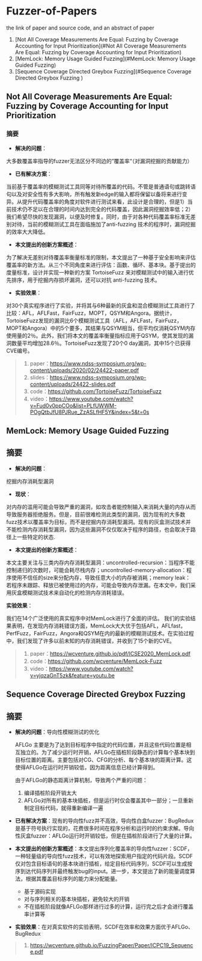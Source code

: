 # Fuzzer-of-Papers
the link of paper and source code, and an abstract of paper

1. [Not All Coverage Measurements Are Equal: Fuzzing by Coverage Accounting for Input Prioritization](#Not All Coverage Measurements Are Equal: Fuzzing by Coverage Accounting for Input Prioritization)
2. [MemLock: Memory Usage Guided Fuzzing](#MemLock: Memory Usage Guided Fuzzing)
3. [Sequence Coverage Directed Greybox Fuzzing](#Sequence Coverage Directed Greybox Fuzzing )

## Not All Coverage Measurements Are Equal: Fuzzing by Coverage Accounting for Input Prioritization

### 摘要

- **解决的问题**：

大多数覆盖率指导的fuzzer无法区分不同边的”覆盖率“（对漏洞挖掘的贡献能力）

- **已有解决方案**：

当前基于覆盖率的模糊测试工具同等对待所覆盖的代码。不管是普通语句或跳转语句以及对安全性有多大影响，所有触发新edge的输入都将保留以备将来进行变异。从提升代码覆盖率的角度对软件进行测试来看，此设计是合理的，但是1）当前技术仍不足以在合理的时间内达到完全的代码覆盖，因此漏洞挖掘效率低；2）我们希望尽快的发现漏洞，以便及时修复。同时，由于对各种代码覆盖率标准无差别对待，当前的模糊测试工具在面临施加了anti-fuzzing 技术的程序时，漏洞挖掘的效率大大降低。

- **本文提出的创新方案概述**：

为了解决无差别对待覆盖率衡量标准的限制，本文提出了一种基于安全影响来评估覆盖率的新方法。从三个不同角度来进行评估：函数、循环、基本块。基于提出的度量标准，设计并实现一种新的方案 TortoiseFuzz 来对模糊测试中的输入进行优先排序，用于挖掘内存损坏漏洞，还可以对抗 anti-fuzzing 技术。

- **实验效果**：

对30个真实程序进行了实验，并将其与6种最新的灰盒和混合模糊测试工具进行了比较：AFL，AFLFast，FairFuzz，MOPT，QSYM和Angora。据统计，TortoiseFuzz发现的漏洞比6个模糊测试工具（AFL，AFLFast，FairFuzz，MOPT和Angora）中的5个要多，其结果与QSYM相当，但平均仅消耗QSYM内存使用量的2％。此外，我们将本文的覆盖率衡量指标应用于QSYM，使其发现的漏洞数量平均增加28.6％。TortoiseFuzz发现了20个0 day漏洞，其中15个已获得CVE编号。

>1. paper：https://www.ndss-symposium.org/wp-content/uploads/2020/02/24422-paper.pdf
>2. slides：https://www.ndss-symposium.org/wp-content/uploads/24422-slides.pdf
>3. code：https://github.com/TortoiseFuzz/TortoiseFuzz
>4. video：https://www.youtube.com/watch?v=Fud0v0ppCOo&list=PLfUWWM-POgQtbJfU8PJRue_ZzASLfHF5Y&index=5&t=0s

## MemLock: Memory Usage Guided Fuzzing

## 摘要

- **解决的问题**：

挖掘内存消耗型漏洞

- **现状**：

对内存的滥用可能会导致严重的漏洞，如攻击者能控制输入来消耗大量的内存从而导致服务器拒绝服务。但是，目前很难检测此类型的漏洞，因为现有的大多数fuzz技术以覆盖率为目标，而不是挖掘内存消耗型漏洞。现有的灰盒测试技术并不能检测内存消耗型漏洞，因为这些漏洞不仅仅取决于程序的路径，也会取决于路径上一些特定的状态.

- **本文提出的创新方案概述**：

本文主要关注与三类内存内存消耗型漏洞：uncontrolled-recursion：当程序不能控制递归的次数时，可能会耗尽栈内存；uncontrolled-memory-allocation：程序使用不信任的size来分配内存，导致任意大小的内存被消耗；memory leak：若程序未跟踪、释放已被使用过的内存，可能会导致内存泄漏。在本文中，我们采用灰盒模糊测试技术来自动化的检测内存消耗错误。

**实验效果**：

我们在14个广泛使用的真实程序中对MemLock进行了全面的评估。 我们的实验结果表明，在发现内存消耗错误方面，MemLock大大优于包括AFL，AFLfast，PerfFuzz，FairFuzz，Angora和QSYM在内的最新的模糊测试技术。在实验过程中，我们发现了许多以前未知的内存消耗错误，并收到了15个新的CVE。

> 1. paper：https://wcventure.github.io/pdf/ICSE2020_MemLock.pdf
> 2. code：https://github.com/wcventure/MemLock-Fuzz
> 3. video：https://www.youtube.com/watch?v=yjqzaGnT5zk&feature=youtu.be

## Sequence Coverage Directed Greybox Fuzzing 

## 摘要

- **解决的问题**：导向性模糊测试的优化

  AFLGo 主要是为了达到目标程序中指定的代码位置，并且这些代码位置是相互独立的。为了减少运行时开销，AFLGo在插桩阶段静态的计算每个基本块到目标位置的距离。主要包括对CG、CFG的分析、每个基本块的距离计算。这使得AFLGo在运行时开销较低，因为距离信息已经计算得到。

  由于AFLGo的静态距离计算机制，导致两个严重的问题：

  1. 编译插桩阶段开销太大
  2. AFLGo对所有的基本块插桩，但是运行时仅会覆盖其中一部分；一旦重新制定目标代码，就得重新编译一遍

- **已有解决方案**：现有的导向性fuzz并不高效，导向性白盒fuzzer：BugRedux是基于符号执行实现的，花费很多时间在程序分析和运行时的约束求解。导向性灰盒fuzzer：AFLGo运行时开销较低，但是在插桩阶段进行了大量的计算。

- **本文提出的创新方案概述**：本文提出序列化覆盖率的导向性fuzzer：SCDF，一种轻量级的导向性fuzz技术，可以有效地探索用户指定的代码片段。SCDF仅对包含目标语句的基本块进行插桩，给定目标代码序列，SCDF可以生成按序到达代码序列并最终触发bug的input。进一步，本文提出了新的能量调度算法，根据其覆盖目标序列的能力来分配能量。

  * 基于源码实现
  * 对与序列相关的基本块插桩，避免较大的开销
  * 不在插桩阶段就像AFLGo那样进行过多的计算，运行完之后才会进行覆盖率计算等

- **实验效果**：在对真实软件的实验表明，SCDF在效率和效果方面优于AFLGo、BugRedux

> 1. https://wcventure.github.io/FuzzingPaper/Paper/ICPC19_Sequence.pdf

